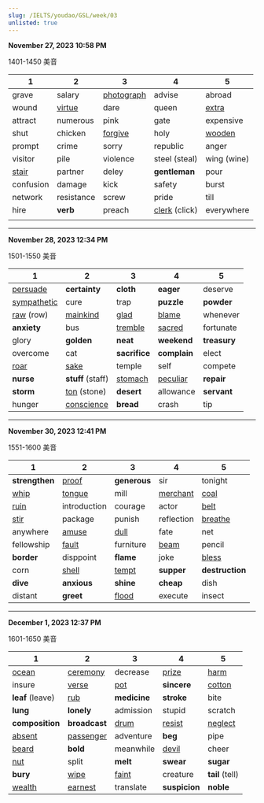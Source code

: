 ```yaml
---
slug: /IELTS/youdao/GSL/week/03
unlisted: true
---
```


**November 27, 2023 10:58 PM**

1401-1450  美音

| 1            | 2             | 3                 | 4                    | 5             |
| ------------ | ------------- | ----------------- | -------------------- | ------------- |
| grave        | salary        | <u>photograph</u> | advise               | abroad        |
| wound        | <u>virtue</u> | dare              | queen                | <u>extra</u>  |
| attract      | numerous      | pink              | gate                 | expensive     |
| shut         | chicken       | <u>forgive</u>    | holy                 | <u>wooden</u> |
| prompt       | crime         | sorry             | republic             | anger         |
| visitor      | pile          | violence          | steel (steal)        | wing (wine)   |
| <u>stair</u> | partner       | deley             | **gentleman**        | pour          |
| confusion    | damage        | kick              | safety               | burst         |
| network      | resistance    | screw             | pride                | till          |
| hire         | **verb**      | preach            | <u>clerk</u> (click) | everywhere    |
|              |               |                   |                      |               |



---

**November 28, 2023 12:34 PM**

1501-1550  美音

| 1                  | 2                  | 3              | 4               | 5            |
| ------------------ | ------------------ | -------------- | --------------- | ------------ |
| <u>persuade</u>    | **certainty**      | **cloth**      | **eager**       | deserve      |
| <u>sympathetic</u> | cure               | trap           | **puzzle**      | **powder**   |
| <u>raw</u> (row)   | <u>mainkind</u>    | <u>glad</u>    | <u>blame</u>    | whenever     |
| **anxiety**        | bus                | <u>tremble</u> | <u>sacred</u>   | fortunate    |
| glory              | **golden**         | **neat**       | **weekend**     | **treasury** |
| overcome           | cat                | **sacrifice**  | **complain**    | elect        |
| <u>roar</u>        | <u>sake</u>        | temple         | self            | compete      |
| **nurse**          | **stuff** (staff)  | <u>stomach</u> | <u>peculiar</u> | **repair**   |
| **storm**          | <u>ton</u> (stone) | **desert**     | allowance       | **servant**  |
| hunger             | <u>conscience</u>  | **bread**      | crash           | tip          |



---

**November 30, 2023 12:41 PM**

1551-1600  美音

| 1              | 2             | 3            | 4               | 5               |
| -------------- | ------------- | ------------ | --------------- | --------------- |
| **strengthen** | <u>proof</u>  | **generous** | sir             | tonight         |
| <u>whip</u>    | <u>tongue</u> | mill         | <u>merchant</u> | <u>coal</u>     |
| <u>ruin</u>    | introduction  | courage      | actor           | <u>belt</u>     |
| <u>stir</u>    | package       | punish       | reflection      | <u>breathe</u>  |
| anywhere       | <u>amuse</u>  | <u>dull</u>  | fate            | net             |
| fellowship     | <u>fault</u>  | furniture    | <u>beam</u>     | pencil          |
| **border**     | disppoint     | **flame**    | joke            | <u>bless</u>    |
| corn           | <u>shell</u>  | <u>tempt</u> | **supper**      | **destruction** |
| **dive**       | **anxious**   | **shine**    | **cheap**       | dish            |
| distant        | **greet**     | <u>flood</u> | execute         | insect          |



---

**December 1, 2023 12:37 PM**

1601-1650  美音

| 1                | 2                | 3            | 4             | 5               |
| ---------------- | ---------------- | ------------ | ------------- | --------------- |
| <u>ocean</u>     | <u>ceremony</u>  | decrease     | <u>prize</u>  | <u>harm</u>     |
| insure           | <u>verse</u>     | <u>pot</u>   | **sincere**   | <u>cotton</u>   |
| **leaf** (leave) | <u>rub</u>       | **medicine** | **stroke**    | bite            |
| **lung**         | **lonely**       | admission    | stupid        | scratch         |
| **composition**  | **broadcast**    | <u>drum</u>  | <u>resist</u> | <u>neglect</u>  |
| <u>absent</u>    | <u>passenger</u> | adventure    | **beg**       | pipe            |
| <u>beard</u>     | **bold**         | meanwhile    | <u>devil</u>  | cheer           |
| <u>nut</u>       | split            | **melt**     | **swear**     | **sugar**       |
| **bury**         | <u>wipe</u>      | <u>faint</u> | creature      | **tail** (tell) |
| <u>wealth</u>    | <u>earnest</u>   | translate    | **suspicion** | **noble**       |











